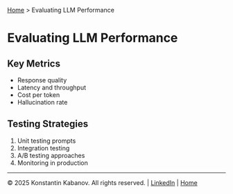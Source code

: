 [Home](../index.md) > Evaluating LLM Performance

# Evaluating LLM Performance

## Key Metrics
- Response quality
- Latency and throughput
- Cost per token
- Hallucination rate

## Testing Strategies
1. Unit testing prompts
2. Integration testing
3. A/B testing approaches
4. Monitoring in production

---

© 2025 Konstantin Kabanov. All rights reserved. | [LinkedIn](https://www.linkedin.com/in/kkabanov/) | [Home](../index.md)
